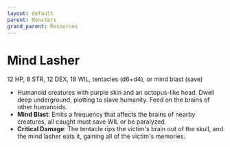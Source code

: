```yaml
---
layout: default
parent: Monsters
grand_parent: Resources
---
```


# Mind Lasher

12 HP, 8 STR, 12 DEX, 18 WIL, tentacles (d6+d4), or mind blast (save)

- Humanoid creatures with purple skin and an octopus-like head. Dwell deep underground, plotting to slave humanity. Feed on the brains of other humanoids.
- **Mind Blast**: Emits a frequency that affects the brains of nearby creatures, all caught must save WIL or be paralyzed.
- **Critical Damage**: The tentacle rips the victim's brain out of the skull, and the mind lasher eats it, gaining all of the victim's memories.
